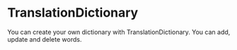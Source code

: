 # TranslationDictionary
You can create your own dictionary with TranslationDictionary. You can add, update and delete words.
